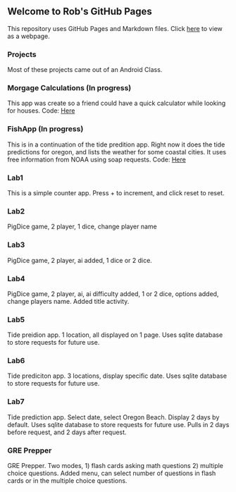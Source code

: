 
## Welcome to Rob's GitHub Pages

This repository uses GitHub Pages and Markdown files. Click [here](https://robsap.github.io/Android_Apps.html) to view as a webpage.

### Projects
Most of these projects came out of an Android Class. 

### Morgage Calculations	(In progress)
This app was create so a friend could have a quick calculator while looking for houses.
Code: [Here](https://github.com/RobSap/Android_Apps/tree/master/Calculations)

### FishApp	(In progress)
This is in a continuation of the tide predition app. Right now it does the tide predictions for oregon, and lists the weather for some coastal cities. It uses free information from NOAA using soap requests. 
Code: [Here](https://github.com/RobSap/Android_Apps/tree/master/FishApp)

### Lab1
This is a simple counter app. Press + to increment, and click reset to reset.

### Lab2
PigDice game, 2 player, 1 dice, change player name

### Lab3
PigDice game, 2 player, ai added, 1 dice or 2 dice.

### Lab4
PigDice game, 2 player, ai, ai difficulty added, 1 or 2 dice, options added, change players name. Added title activity.

### Lab5
Tide preidion app. 1 location, all displayed on 1 page. Uses sqlite database to store requests for future use.

### Lab6
Tide prediciton app. 3 locations, display specific date. Uses sqlite database to store requests for future use.

### Lab7
Tide prediction app. Select date, select Oregon Beach. Display 2 days by default. Uses sqlite database to store requests for future use. Pulls in 2 days before request, and 2 days after request.

### GRE Prepper 
GRE Prepper. Two modes, 1) flash cards asking math questions 2) multiple choice questions. Added menu, can select number of questions in flash cards or in the multiple choice questions.
